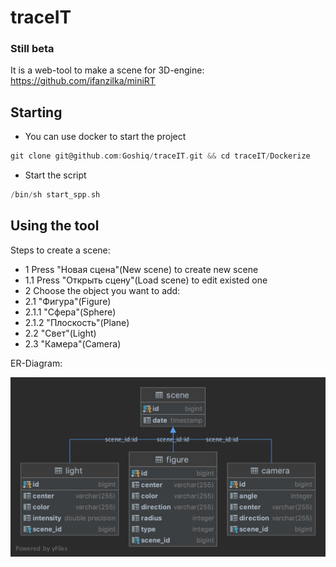 # traceIT
### Still beta

It is a web-tool to make a scene for 3D-engine: https://github.com/ifanzilka/miniRT

## Starting
- You can use docker to start the project
```C
git clone git@github.com:Goshiq/traceIT.git && cd traceIT/Dockerize
```
- Start the script
```C
/bin/sh start_spp.sh
```

## Using the tool
Steps to create a scene:
- 1 Press "Новая сцена"(New scene) to create new scene
- 1.1 Press "Открыть сцену"(Load scene) to edit existed one
- 2 Choose the object you want to add:
- 2.1 "Фигура"(Figure)
- 2.1.1 "Сфера"(Sphere)
- 2.1.2 "Плоскость"(Plane)
- 2.2 "Свет"(Light)
- 2.3 "Камера"(Camera)

ER-Diagram:

![Class Diagram](https://github.com/Goshiq/traceIT/blob/main/ER-Diagram.png)
